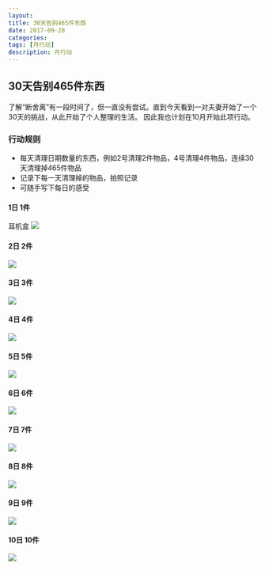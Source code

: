 ```yaml
---
layout: 
title: 30天告别465件东西
date: 2017-09-28
categories: 
tags: [月行动]
description: 月行动
---
```


## 30天告别465件东西

了解“断舍离”有一段时间了，但一直没有尝试。直到今天看到一对夫妻开始了一个30天的挑战，从此开始了个人整理的生活。
因此我也计划在10月开始此项行动。

### 行动规则
* 每天清理日期数量的东西，例如2号清理2件物品，4号清理4件物品，连续30天清理掉465件物品
* 记录下每一天清理掉的物品，拍照记录
* 可随手写下每日的感受

#### 1日 1件
耳机盒
![](http://7xwgi5.com1.z0.glb.clouddn.com/WechatIMG231%20%281%29.jpeg)

#### 2日 2件
![](http://7xwgi5.com1.z0.glb.clouddn.com/WechatIMG236.jpeg)

#### 3日 3件
![](http://7xwgi5.com1.z0.glb.clouddn.com/WechatIMG240.jpeg)

#### 4日 4件
![](http://7xwgi5.com1.z0.glb.clouddn.com/WechatIMG237.jpeg)

#### 5日 5件
![](http://7xwgi5.com1.z0.glb.clouddn.com/WechatIMG238.jpeg)

#### 6日 6件
![](http://7xwgi5.com1.z0.glb.clouddn.com/WechatIMG239.jpeg)

#### 7日 7件
![](http://7xwgi5.com1.z0.glb.clouddn.com/WechatIMG241.jpeg)

#### 8日 8件
![](http://7xwgi5.com1.z0.glb.clouddn.com/WechatIMG234.jpeg)

#### 9日 9件
![](http://7xwgi5.com1.z0.glb.clouddn.com/WechatIMG233.jpeg)

#### 10日 10件
![](http://7xwgi5.com1.z0.glb.clouddn.com/WechatIMG235.jpeg)
